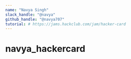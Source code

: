 ```yaml
---
name: "Navya Singh"
slack_handle: "@navya"
github_handle: "@navya707"
tutorial: # https://jams.hackclub.com/jam/hacker-card
---
```


# navya_hackercard

<!-- My board can transmit a URL on tap and light up! -->

<!-- It will cost $5.44 -->

<!-- This was my first time EVER making a PCB, let alone designing and ordering one, so I'd say I had some obstacles along the way. But thanks to the *INCREDIBLY* helpful jams, I was able to make something I like and will be proud of! -->

